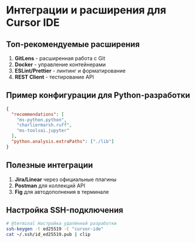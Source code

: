 # Интеграции и расширения для Cursor IDE

## Топ-рекомендуемые расширения
1. **GitLens** - расширенная работа с Git
2. **Docker** - управление контейнерами
3. **ESLint/Prettier** - линтинг и форматирование
4. **REST Client** - тестирование API

## Пример конфигурации для Python-разработки
```json
{
  "recommendations": [
    "ms-python.python",
    "charliermarsh.ruff",
    "ms-toolsai.jupyter"
  ],
  "python.analysis.extraPaths": ["./lib"]
}
```

## Полезные интеграции
1. **Jira/Linear** через официальные плагины
2. **Postman** для коллекций API
3. **Fig** для автодополнения в терминале

## Настройка SSH-подключения
```bash
# @terminal Настройка удалённой разработки
ssh-keygen -t ed25519 -C "cursor-ide"
cat ~/.ssh/id_ed25519.pub | clip
```